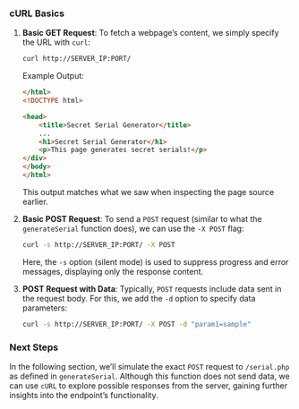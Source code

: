 ### cURL Basics
1. **Basic GET Request**:
   To fetch a webpage’s content, we simply specify the URL with `curl`:
   ```bash
   curl http://SERVER_IP:PORT/
   ```

   Example Output:
   ```html
   </html>
   <!DOCTYPE html>

   <head>
       <title>Secret Serial Generator</title>
       ...
       <h1>Secret Serial Generator</h1>
       <p>This page generates secret serials!</p>
   </div>
   </body>
   </html>
   ```

   This output matches what we saw when inspecting the page source earlier.

2. **Basic POST Request**:
   To send a `POST` request (similar to what the `generateSerial` function does), we can use the `-X POST` flag:
   ```bash
   curl -s http://SERVER_IP:PORT/ -X POST
   ```

   Here, the `-s` option (silent mode) is used to suppress progress and error messages, displaying only the response content.

3. **POST Request with Data**:
   Typically, `POST` requests include data sent in the request body. For this, we add the `-d` option to specify data parameters:
   ```bash
   curl -s http://SERVER_IP:PORT/ -X POST -d "param1=sample"
   ```

### Next Steps
In the following section, we’ll simulate the exact `POST` request to `/serial.php` as defined in `generateSerial`. Although this function does not send data, we can use `cURL` to explore possible responses from the server, gaining further insights into the endpoint’s functionality.